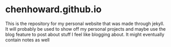 chenhoward.github.io
=================
This is the repository for my personal website that was made
through jekyll.  It will probably be used to show off my personal projects and maybe use the
blog feature to post about stuff I feel like blogging about. It might eventually contain notes
as well
